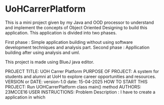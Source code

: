 # UoHCarrerPlatform
This is a mini project given by my Java and OOD processor to understand and implement the concepts of Object Oriented Designing to build this application. This application is divided into two phases.

First phase : Simple application building without using software development techniques and analysis part.
Second phase : Appllication building after using analysis and uml.

This project is made using BlueJ java editor.

PROJECT TITLE: UOH Carrer Platform
PURPOSE OF PROJECT: A system for students and alumni at UoH to explore career opportunities and resources.
VERSION or DATE: version-1.0 date: 15-04-2025
HOW TO START THIS PROJECT: Run UOHCarrerPlatform class main() method
AUTHORS: 23MCCE16
USER INSTRUCTIONS:
    Problem Description : I have to create a application in which
